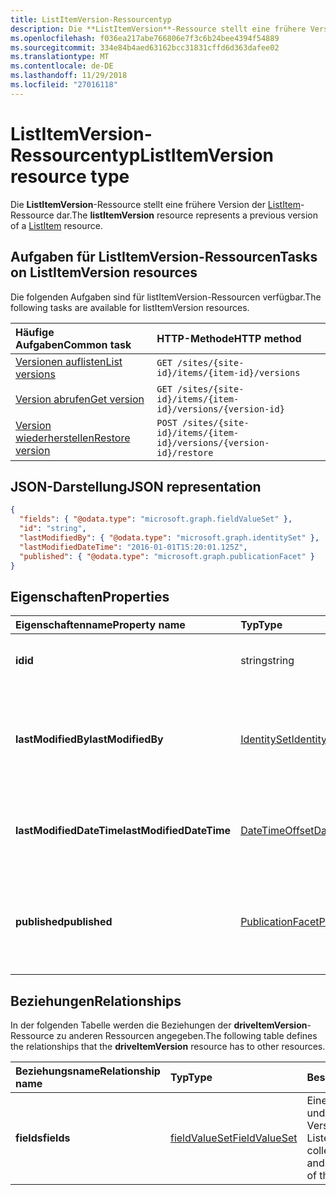 ```yaml
---
title: ListItemVersion-Ressourcentyp
description: Die **ListItemVersion**-Ressource stellt eine frühere Version der ListItem-Ressource dar.
ms.openlocfilehash: f036ea217abe766806e7f3c6b24bee4394f54889
ms.sourcegitcommit: 334e84b4aed63162bcc31831cffd6d363dafee02
ms.translationtype: MT
ms.contentlocale: de-DE
ms.lasthandoff: 11/29/2018
ms.locfileid: "27016118"
---
```

# <a name="listitemversion-resource-type"></a><span data-ttu-id="509c8-103">ListItemVersion-Ressourcentyp</span><span class="sxs-lookup"><span data-stu-id="509c8-103">ListItemVersion resource type</span></span>

<span data-ttu-id="509c8-104">Die **ListItemVersion**-Ressource stellt eine frühere Version der [ListItem](listitem.md)-Ressource dar.</span><span class="sxs-lookup"><span data-stu-id="509c8-104">The **listItemVersion** resource represents a previous version of a [ListItem](listitem.md) resource.</span></span>

## <a name="tasks-on-listitemversion-resources"></a><span data-ttu-id="509c8-105">Aufgaben für ListItemVersion-Ressourcen</span><span class="sxs-lookup"><span data-stu-id="509c8-105">Tasks on ListItemVersion resources</span></span>

<span data-ttu-id="509c8-106">Die folgenden Aufgaben sind für listItemVersion-Ressourcen verfügbar.</span><span class="sxs-lookup"><span data-stu-id="509c8-106">The following tasks are available for listItemVersion resources.</span></span>

|            <span data-ttu-id="509c8-107">Häufige Aufgaben</span><span class="sxs-lookup"><span data-stu-id="509c8-107">Common task</span></span>             |         <span data-ttu-id="509c8-108">HTTP-Methode</span><span class="sxs-lookup"><span data-stu-id="509c8-108">HTTP method</span></span>         |
| :--------------------------------- | :-------------------------- |
| <span data-ttu-id="509c8-109">[Versionen auflisten][version-list]</span><span class="sxs-lookup"><span data-stu-id="509c8-109">[List versions][version-list]</span></span>      | `GET /sites/{site-id}/items/{item-id}/versions`  |
| <span data-ttu-id="509c8-110">[Version abrufen][version-get]</span><span class="sxs-lookup"><span data-stu-id="509c8-110">[Get version][version-get]</span></span>         | `GET /sites/{site-id}/items/{item-id}/versions/{version-id}`     |
| <span data-ttu-id="509c8-111">[Version wiederherstellen][version-restore]</span><span class="sxs-lookup"><span data-stu-id="509c8-111">[Restore version][version-restore]</span></span> | `POST /sites/{site-id}/items/{item-id}/versions/{version-id}/restore` |

[version-list]: ../api/listitem-list-versions.md
[version-get]: ../api/listitemversion-get.md
[version-restore]: ../api/listitemversion-restore.md


## <a name="json-representation"></a><span data-ttu-id="509c8-112">JSON-Darstellung</span><span class="sxs-lookup"><span data-stu-id="509c8-112">JSON representation</span></span>

<!--{
  "blockType": "resource",
  "baseType": "microsoft.graph.baseItemVersion",
  "@odata.type": "microsoft.graph.listItemVersion",
  "@type.aka": "oneDrive.baseItemVersion"
}-->

```json
{
  "fields": { "@odata.type": "microsoft.graph.fieldValueSet" },
  "id": "string",
  "lastModifiedBy": { "@odata.type": "microsoft.graph.identitySet" },
  "lastModifiedDateTime": "2016-01-01T15:20:01.125Z",
  "published": { "@odata.type": "microsoft.graph.publicationFacet" }
}
```

## <a name="properties"></a><span data-ttu-id="509c8-113">Eigenschaften</span><span class="sxs-lookup"><span data-stu-id="509c8-113">Properties</span></span>

|      <span data-ttu-id="509c8-114">Eigenschaftenname</span><span class="sxs-lookup"><span data-stu-id="509c8-114">Property name</span></span>       |                         <span data-ttu-id="509c8-115">Typ</span><span class="sxs-lookup"><span data-stu-id="509c8-115">Type</span></span>                         |                               <span data-ttu-id="509c8-116">Beschreibung</span><span class="sxs-lookup"><span data-stu-id="509c8-116">Description</span></span>                               |
| :----------------------- | :--------------------------------------------------- | :---------------------------------------------------------------------- |
| <span data-ttu-id="509c8-117">**id**</span><span class="sxs-lookup"><span data-stu-id="509c8-117">**id**</span></span>                   | <span data-ttu-id="509c8-118">string</span><span class="sxs-lookup"><span data-stu-id="509c8-118">string</span></span>                                               | <span data-ttu-id="509c8-119">Die ID der Version.</span><span class="sxs-lookup"><span data-stu-id="509c8-119">The ID of the version.</span></span> <span data-ttu-id="509c8-120">Schreibgeschützt.</span><span class="sxs-lookup"><span data-stu-id="509c8-120">Read-only.</span></span>                                       |
| <span data-ttu-id="509c8-121">**lastModifiedBy**</span><span class="sxs-lookup"><span data-stu-id="509c8-121">**lastModifiedBy**</span></span>       | [<span data-ttu-id="509c8-122">IdentitySet</span><span class="sxs-lookup"><span data-stu-id="509c8-122">IdentitySet</span></span>](../resources/identityset.md)           | <span data-ttu-id="509c8-123">Die Identität des Benutzers, der die Version zuletzt geändert hat.</span><span class="sxs-lookup"><span data-stu-id="509c8-123">Identity of the user which last modified the version.</span></span> <span data-ttu-id="509c8-124">Schreibgeschützt.</span><span class="sxs-lookup"><span data-stu-id="509c8-124">Read-only.</span></span>        |
| <span data-ttu-id="509c8-125">**lastModifiedDateTime**</span><span class="sxs-lookup"><span data-stu-id="509c8-125">**lastModifiedDateTime**</span></span> | [<span data-ttu-id="509c8-126">DateTimeOffset</span><span class="sxs-lookup"><span data-stu-id="509c8-126">DateTimeOffset</span></span>](../resources/timestamp.md)          | <span data-ttu-id="509c8-127">Datum und Uhrzeit der letzten Änderung der Version.</span><span class="sxs-lookup"><span data-stu-id="509c8-127">Date and time the version was last modified.</span></span> <span data-ttu-id="509c8-128">Schreibgeschützt.</span><span class="sxs-lookup"><span data-stu-id="509c8-128">Read-only.</span></span>                 |
| <span data-ttu-id="509c8-129">**published**</span><span class="sxs-lookup"><span data-stu-id="509c8-129">**published**</span></span>            | [<span data-ttu-id="509c8-130">PublicationFacet</span><span class="sxs-lookup"><span data-stu-id="509c8-130">PublicationFacet</span></span>](../resources/publicationfacet.md) | <span data-ttu-id="509c8-131">Zeigt den Veröffentlichungsstatus dieser bestimmten Version an.</span><span class="sxs-lookup"><span data-stu-id="509c8-131">Indicates the publication status of this particular version.</span></span> <span data-ttu-id="509c8-132">Schreibgeschützt.</span><span class="sxs-lookup"><span data-stu-id="509c8-132">Read-only.</span></span> |


## <a name="relationships"></a><span data-ttu-id="509c8-133">Beziehungen</span><span class="sxs-lookup"><span data-stu-id="509c8-133">Relationships</span></span>

<span data-ttu-id="509c8-134">In der folgenden Tabelle werden die Beziehungen der **driveItemVersion**-Ressource zu anderen Ressourcen angegeben.</span><span class="sxs-lookup"><span data-stu-id="509c8-134">The following table defines the relationships that the **driveItemVersion** resource has to other resources.</span></span>

| <span data-ttu-id="509c8-135">Beziehungsname</span><span class="sxs-lookup"><span data-stu-id="509c8-135">Relationship name</span></span> |                      <span data-ttu-id="509c8-136">Typ</span><span class="sxs-lookup"><span data-stu-id="509c8-136">Type</span></span>                      |                               <span data-ttu-id="509c8-137">Beschreibung</span><span class="sxs-lookup"><span data-stu-id="509c8-137">Description</span></span>                                |
| :---------------- | :--------------------------------------------- | :----------------------------------------------------------------------- |
| <span data-ttu-id="509c8-138">**fields**</span><span class="sxs-lookup"><span data-stu-id="509c8-138">**fields**</span></span>        | [<span data-ttu-id="509c8-139">fieldValueSet</span><span class="sxs-lookup"><span data-stu-id="509c8-139">FieldValueSet</span></span>](../resources/fieldvalueset.md) | <span data-ttu-id="509c8-140">Eine Auflistung der Felder und Werte für diese Version des Listenelements.</span><span class="sxs-lookup"><span data-stu-id="509c8-140">A collection of the fields and values for this version of the list item.</span></span> |


<!-- {
  "type": "#page.annotation",
  "description": "The version facet provides information about the properties of a file version.",
  "keywords": "version,versions,version-history,history",
  "section": "documentation",
  "tocPath": "Facets/Version"
} -->
